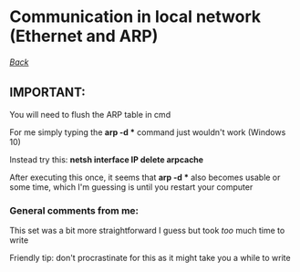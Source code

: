 # __Communication in local network (Ethernet and ARP)__
###### [Back](/)

## IMPORTANT:
You will need to flush the ARP table in cmd

For me simply typing the __arp -d *__ command just wouldn't work (Windows 10)

Instead try this: __netsh interface IP delete arpcache__

After executing this once, it seems that __arp -d *__ also becomes usable or some time, which I'm guessing is until you restart your computer

### General comments from me:
This set was a bit more straightforward I guess but took *too* much time to write

Friendly tip: don't procrastinate for this as it might take you a while to write
